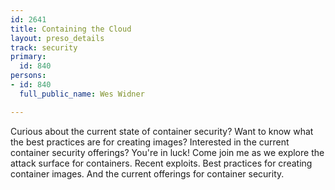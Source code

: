 ```yaml
---
id: 2641
title: Containing the Cloud
layout: preso_details
track: security
primary:
  id: 840
persons:
- id: 840
  full_public_name: Wes Widner

---
```

Curious about the current state of container security? Want to know what the best practices are for creating images? Interested in the current container security offerings? You're in luck! Come join me as we explore the attack surface for containers. Recent exploits. Best practices for creating container images. And the current offerings for container security.